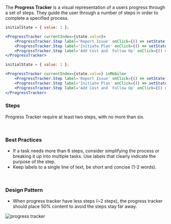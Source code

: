 The **Progress Tracker** is a visual representation of a users progress through a set of steps.
They guide the user through a number of steps in order to complete a specified process.

```jsx
initialState = { value: 1 };

<ProgressTracker currentIndex={state.value}>
    <ProgressTracker.Step label='Report Issue' onClick={() => setState({value:0})}/>
    <ProgressTracker.Step label='Initiate Plan' onClick={() => setState({value:1})}/>
    <ProgressTracker.Step label='Add Cost and  Follow Up' onClick={() => setState({value:2})}/>
</ProgressTracker>
```

```jsx
initialState = { value: 1 };

<ProgressTracker currentIndex={state.value} isMobile>
    <ProgressTracker.Step label='Report Issue' onClick={() => setState({value:0})}/>
    <ProgressTracker.Step label='Initiate Plan' onClick={() => setState({value:1})}/>
    <ProgressTracker.Step label='Add Cost and  Follow Up' onClick={() => setState({value:2})}/>
</ProgressTracker>
```
### Steps
Progress Tracker require at least two steps, with no more than six.

<br />

### Best Practices
* If a task needs more than 6 steps, consider simplifying the process or breaking it up into multiple tasks.
Use labels that clearly indicate the purpose of the step.
* Keep labels to a single line of text, be short and concise (1-2 words).

<br />

### Design Pattern
* When progress tracker have less steps (~2 steps), the progress tracker should place 50% content to avoid the steps stay far away. 

![progress tracker](./image/ProgressTracker.png)
